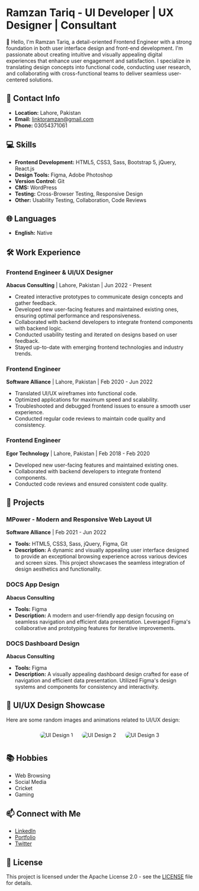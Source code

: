 # Ramzan Tariq - UI Developer | UX Designer | Consultant

👋 Hello, I'm Ramzan Tariq, a detail-oriented Frontend Engineer with a strong foundation in both user interface design and front-end development. I'm passionate about creating intuitive and visually appealing digital experiences that enhance user engagement and satisfaction. I specialize in translating design concepts into functional code, conducting user research, and collaborating with cross-functional teams to deliver seamless user-centered solutions.

## 📌 Contact Info
- **Location:** Lahore, Pakistan
- **Email:** linktoramzan@gmail.com
- **Phone:** 03054371061


## 💻 Skills
- **Frontend Development:** HTML5, CSS3, Sass, Bootstrap 5, jQuery, React.js
- **Design Tools:** Figma, Adobe Photoshop
- **Version Control:** Git
- **CMS:** WordPress
- **Testing:** Cross-Browser Testing, Responsive Design
- **Other:** Usability Testing, Collaboration, Code Reviews

## 🌐 Languages
- **English:** Native

## 🛠️ Work Experience

### **Frontend Engineer & UI/UX Designer**  
**Abacus Consulting** | Lahore, Pakistan | Jun 2022 - Present  
- Created interactive prototypes to communicate design concepts and gather feedback.
- Developed new user-facing features and maintained existing ones, ensuring optimal performance and responsiveness.
- Collaborated with backend developers to integrate frontend components with backend logic.
- Conducted usability testing and iterated on designs based on user feedback.
- Stayed up-to-date with emerging frontend technologies and industry trends.

### **Frontend Engineer**  
**Software Alliance** | Lahore, Pakistan | Feb 2020 - Jun 2022  
- Translated UI/UX wireframes into functional code.
- Optimized applications for maximum speed and scalability.
- Troubleshooted and debugged frontend issues to ensure a smooth user experience.
- Conducted regular code reviews to maintain code quality and consistency.

### **Frontend Engineer**  
**Egor Technology** | Lahore, Pakistan | Feb 2018 - Feb 2020  
- Developed new user-facing features and maintained existing ones.
- Collaborated with backend developers to integrate frontend components.
- Conducted code reviews and ensured consistent code quality.

## 🚀 Projects

### **MPower - Modern and Responsive Web Layout UI**  
**Software Alliance** | Feb 2021 - Jun 2022  
- **Tools:** HTML5, CSS3, Sass, jQuery, Figma, Git  
- **Description:** A dynamic and visually appealing user interface designed to provide an exceptional browsing experience across various devices and screen sizes. This project showcases the seamless integration of design aesthetics and functionality.

### **DOCS App Design**  
**Abacus Consulting**  
- **Tools:** Figma  
- **Description:** A modern and user-friendly app design focusing on seamless navigation and efficient data presentation. Leveraged Figma's collaborative and prototyping features for iterative improvements.

### **DOCS Dashboard Design**  
**Abacus Consulting**  
- **Tools:** Figma  
- **Description:** A visually appealing dashboard design crafted for ease of navigation and efficient data presentation. Utilized Figma's design systems and components for consistency and interactivity.

## 🎨 UI/UX Design Showcase

Here are some random images and animations related to UI/UX design:

<div align="center">
  <img src="https://via.placeholder.com/150" alt="UI Design 1" style="border-radius: 10px; margin: 10px; animation: float 3s ease-in-out infinite;">
  <img src="https://via.placeholder.com/150" alt="UI Design 2" style="border-radius: 10px; margin: 10px; animation: float 3s ease-in-out infinite;">
  <img src="https://via.placeholder.com/150" alt="UI Design 3" style="border-radius: 10px; margin: 10px; animation: float 3s ease-in-out infinite;">
</div>

<style>
  @keyframes float {
    0%, 100% {
      transform: translateY(0);
    }
    50% {
      transform: translateY(-10px);
    }
  }
</style>

## 📚 Hobbies
- Web Browsing
- Social Media
- Cricket
- Gaming

## 📫 Connect with Me
- [LinkedIn](https://www.linkedin.com/in/tumur-alex/)
- [Portfolio](https://tumur.me)
- [Twitter](https://twitter.com/tumur_alex)

## 📜 License
This project is licensed under the Apache License 2.0 - see the [LICENSE](LICENSE) file for details.
